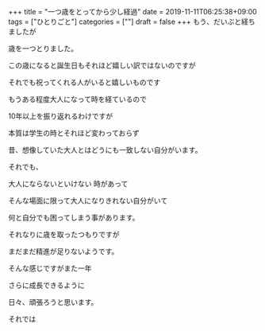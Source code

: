 +++
title = "一つ歳をとってから少し経過"
date = 2019-11-11T06:25:38+09:00
tags = ["ひとりごと"]
categories = [""]
draft = false
+++
もう、だいぶと経ちましたが

歳を一つとりました。

この歳になると誕生日もそれほど嬉しい訳ではないのですが

それでも祝ってくれる人がいると嬉しいものです

もうある程度大人になって時を経ているので

10年以上を振り返れるわけですが

本質は学生の時とそれほど変わっておらず

昔、想像していた大人とはどうにも一致しない自分がいます。

それでも、

大人にならないといけない 時があって

そんな場面に限って大人になりきれない自分がいて

何と自分でも困ってしまう事があります。


それなりに歳を取ったつもりですが

まだまだ精進が足りないようです。

そんな感じですがまた一年

さらに成長できるように

日々、頑張ろうと思います。

それでは
